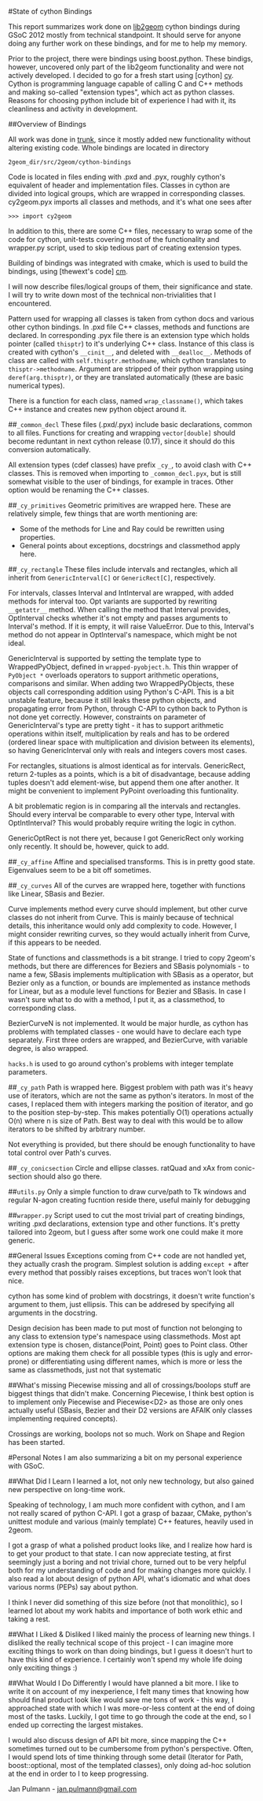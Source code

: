 #State of cython Bindings 

This report summarizes work done on [lib2geom][2g] cython bindings during 
GSoC 2012 mostly from technical standpoint. It should serve for anyone
doing any further work on these bindings, and for me to help my memory.

Prior to the project, there were bindings using boost.python. These
bindigs, however, uncovered only part of the lib2geom functionality and 
were not actively developed. I decided to go for a fresh start using 
[cython] [cy]. Cython is programming language capable of calling C and C++
methods and making so-called "extension types", which act as python 
classes. Reasons for choosing python include bit of experience I had with
it, its cleanliness and activity in development.

##Overview of Bindings

All work was done in [trunk][tr], since it mostly added new functionality 
without altering existing code. Whole bindings are located in directory 

    2geom_dir/src/2geom/cython-bindings

Code is located in files ending with .pxd and .pyx, roughly cython's 
equivalent of header and implementation files. Classes in cython are 
divided into logical groups, which are wrapped in corresponding classes.
cy2geom.pyx imports all classes and methods, and it's what one sees after

    >>> import cy2geom
    
In addition to this, there are some C++ files, necessary to wrap some of
the code for cython, unit-tests covering most of the functionality and
wrapper.py script, used to skip tedious part of creating extension types.

Building of bindings was integrated with cmake, which is used to build 
the bindings, using  [thewext's code] [cm].

I will now describe files/logical groups of them, their significance and
state. I will try to write down most of the technical non-trivialities that
I encountered.

Pattern used for wrapping all classes is taken from cython docs and various
other cython bindings. In .pxd file C++ classes, methods and functions are
declared. In corresponding .pyx file there is an extension type which holds
pointer (called `thisptr`) to it's underlying C++ class. Instance of this 
class is created with cython's `__cinit__`, and deleted with `__dealloc__`. 
Methods of class are called with `self.thisptr.methodname`, which cython
translates to `thisptr->methodname`. Argument are stripped of their python
wrapping using `deref(arg.thisptr)`, or they are translated automatically 
(these are basic numerical types). 

There is a function for each class, named `wrap_classname()`, which takes
C++ instance and creates new python object around it.

##`_common_decl`
These files (.pxd/.pyx) include basic declarations, common to all files.
Functions for creating and wrapping `vector[double]` should become  reduntant
in next cython release (0.17), since it should do this conversion 
automatically. 

All extension types (cdef classes) have prefix `_cy_`, to avoid clash with 
C++ classes. This is removed when importing to `_common_decl.pyx`, but is still
somewhat visible to the user of bindings, for example in traces. Other 
option would be renaming the C++ classes.

##`_cy_primitives`
Geometric primitives are wrapped here. These are relatively simple, few 
things that are worth mentioning are:

* Some of the methods for Line and Ray could be rewritten using properties.
* General points about exceptions, docstrings and classmethod apply here.

##`_cy_rectangle`
These files include intervals and rectangles, which all inherit from
`GenericInterval[C]` or `GenericRect[C]`, respectively. 

For intervals, classes Interval and IntInterval are wrapped, with added 
methods for interval too. Opt variants are supported by rewriting 
`__getattr__` method. When calling the method that Interval provides, 
OptInterval checks whether it's not empty and passes arguments to Interval's
method. If it is empty, it will raise ValueError. Due to this, Interval's
method do not appear in OptInterval's namespace, which might be not ideal.

GenericInterval is supported by setting the template type to WrappedPyObject,
defined in `wrapped-pyobject.h`. This thin wrapper of `PyObject *` overloads
operators to support arithmetic operations, comparisons and similar. When 
adding two WrappedPyObjects, these objects call corresponding addition using
Python's C-API. This is a bit unstable feature, because it still leaks these
python objects, and propagating error from Python, through C-API to cython
back to Python is not done yet correctly. However, constraints on 
parameter of GenericInterval's type are pretty tight - it has to support
arithmetic operations within itself, multiplication by reals and has to be 
ordered (ordered linear space with multiplication and division between its
elements), so having GenericInterval only with reals and integers covers most
cases.

For rectangles, situations is almost identical as for intervals. GenericRect,
return 2-tuples as a points, which is a bit of disadvantage, because adding 
tuples doesn't add element-wise, but append them one after another. It might
be convenient to implement PyPoint overloading this funtionality.

A bit problematic region is in comparing all the intervals and rectangles.
Should every interval be comparable to every other type, Interval with 
OptIntInterval? This would probably require writing the logic in cython.

GenericOptRect is not there yet, because I got GenericRect only working
only recently. It should be, however, quick to add.

##`_cy_affine`
Affine and specialised transforms. This is in pretty good state. Eigenvalues
seem to be a bit off sometimes.

##`_cy_curves`
All of the curves are wrapped here, together with functions like Linear, 
SBasis and Bezier. 

Curve implements method every curve should implement, but other curve 
classes do not inherit from Curve. This is mainly because of technical
details, this inheritance would only add complexity to code. However, I 
might consider rewriting curves, so they would actually inherit from 
Curve, if this appears to be needed.

State of functions and classmethods is a bit strange. I tried to copy 
2geom's methods, but there are differences for Beziers and SBasis 
polynomials - to name a few, SBasis implements multiplication with SBasis
as a operator, but Bezier only as a function, or bounds are implemented 
as instance methods for Linear, but as a module level functions for Bezier
and SBasis. In case I wasn't sure what to do with a method, I put it, as 
a classmethod, to corresponding class.

BezierCurveN is not implemented. It would be major hurdle, as cython has
problems with templated classes - one would have to declare each type 
separately. First three orders are wrapped, and BezierCurve, with variable
degree, is also wrapped.

`hacks.h` is used to go around cython's problems with integer template 
parameters.

##`_cy_path`
Path is wrapped here. Biggest problem with path was it's heavy use of 
iterators, which are not the same as python's iterators. In most of the
cases, I replaced them with integers marking the position of iterator, 
and go to the position step-by-step. This makes potentially O(1) operations
actually O(n) where n is size of Path. Best way to deal with this would be
to allow iterators to be shifted by arbitrary number. 

Not everything is provided, but there should be enough functionality to 
have total control over Path's curves.

##`_cy_conicsection`
Circle and ellipse classes. ratQuad and xAx from conic-section should also
go there.

##`utils.py`
Only a simple function to draw curve/path to Tk windows and regular
N-agon creating fucntion reside there, useful mainly for debugging

##`wrapper.py`
Script used to cut the most trivial part of creating bindings, writing
.pxd declarations, extension type and other functions. It's pretty tailored
into 2geom, but I guess after some work one could make it more generic.


##General Issues
Exceptions coming from C++ code are not handled yet, they actually crash 
the program. Simplest solution is adding `except +` after every method that
possibly raises exceptions, but traces won't look that nice.

cython has some kind of problem with docstrings, it doesn't write function's
argument to them, just ellipsis. This can be addresed by specifying all 
arguments in the docstring.

Design decision has been made to put most of function not belonging to any 
class to extension type's namespace using classmethods. Most apt extension
type is chosen, distance(Point, Point) goes to Point class. Other options 
are making them check for all possible types (this is ugly and error-prone) 
or differentiating using different names, which is more or less the same as 
classmethods, just not that systematic

##What's missing
Piecewise missing and all of crossings/boolops stuff are biggest things 
that didn't make. Concerning Piecewise, I think best option is to 
implement only Piecewise<SBasis> and Piecewise<D2<SBasis>> as those are 
only ones actually useful (SBasis, Bezier and their D2 versions are AFAIK
only classes implementing required concepts).

Crossings are working, boolops not so much. Work on Shape and Region has
been started.

#Personal Notes
I am also summarizing a bit on my personal experience with GSoC.

##What Did I Learn
I learned a lot, not only new technology, but also gained new perspective
on long-time work. 

Speaking of technology, I am much more confident with cython, and I am not
really scared of python C-API. I got a grasp of bazaar, CMake, python's 
unittest module and various (mainly template) C++ features, heavily used 
in 2geom.

I got a grasp of what a polished product looks like, and I realize how 
hard is to get your product to that state. I can now appreciate testing,
at first seemingly just a boring and not trivial chore, turned out to be
very helpful both for my understanding of code and for making changes more
quickly. I also read a lot about design of python API, what's idiomatic 
and what does various norms (PEPs) say about python.

I think I never did something of this size before (not that monolithic), 
so I learned lot about my work habits and importance of both work ethic 
and taking a rest.

##What I Liked & Disliked
I liked mainly the process of learning new things. I disliked the really
technical scope of this project - I can imagine more exciting things to
work on than doing bindings, but I guess it doesn't hurt to have this kind
of experience. I certainly won't spend my whole life doing only exciting 
things :)

##What Would I Do Differently
I would have planned a bit more. I like to write it on account of my 
inexperience, I felt many times that knowing how should final product 
look like would save me tons of work - this way, I approached state
with which I was more-or-less content at the end of doing most of the tasks.
Luckily, I got time to go through the code at the end, so I ended up 
correcting the largest mistakes.

I would also discuss design of API bit more, since mapping the C++ sometimes
turned out to be cumbersome from python's perspective. Often, I would spend
lots of time thinking through some detail (Iterator for Path, boost::optional,
most of the templated classes), only doing ad-hoc solution at the end in 
order to I to keep progressing.

Jan Pulmann -  jan.pulmann@gmail.com

[2g]: http://lib2geom.sourceforge.net/
[cy]: http://www.cython.org/
[cm]: https://github.com/thewtex/cython-cmake-example
[tr]: https://code.launchpad.net/~lib2geom-hackers/lib2geom/trunk
